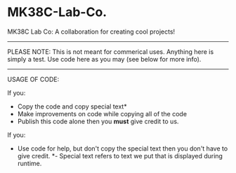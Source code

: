 # MK38C-Lab-Co.
MK38C Lab Co:
A collaboration for creating cool projects!
___________________________________________
PLEASE NOTE: 
This is not meant for commerical uses. Anything here is simply a test. Use code here as you may (see below for more info).
___________________________________________
USAGE OF CODE:

If you:
- Copy the code and copy special text*
- Make improvements on code while copying all of the code
- Publish this code alone
then you **must** give credit to us.

If you:
- Use code for help, but don't copy the special text
then you don't have to give credit.
*- Special text refers to text we put that is displayed during runtime.
